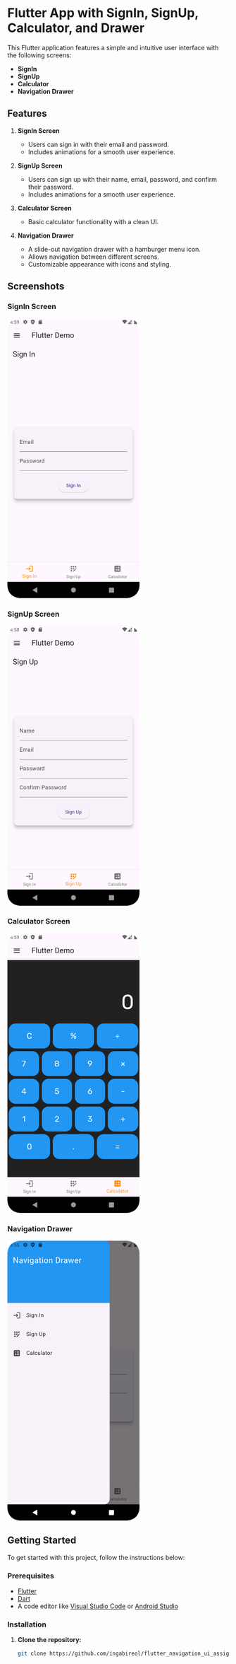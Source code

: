 # Flutter App with SignIn, SignUp, Calculator, and Drawer

This Flutter application features a simple and intuitive user interface with the following screens:
- **SignIn**
- **SignUp**
- **Calculator**
- **Navigation Drawer**

## Features

1. **SignIn Screen**
    - Users can sign in with their email and password.
    - Includes animations for a smooth user experience.

2. **SignUp Screen**
    - Users can sign up with their name, email, password, and confirm their password.
    - Includes animations for a smooth user experience.

3. **Calculator Screen**
    - Basic calculator functionality with a clean UI.

4. **Navigation Drawer**
    - A slide-out navigation drawer with a hamburger menu icon.
    - Allows navigation between different screens.
    - Customizable appearance with icons and styling.

## Screenshots

### SignIn Screen
<img src="images/signin1.png" alt="SignIn Screen" width="300" >

### SignUp Screen
<img src="images/signup.png" alt="SignUp Screen" width="300">

### Calculator Screen
<img src="images/calculator.png" alt="Calculator Screen" width="300">

### Navigation Drawer
<img src="images/drawer.png" alt="Navigation Drawer" width="300">

## Getting Started

To get started with this project, follow the instructions below:

### Prerequisites

- [Flutter](https://flutter.dev/docs/get-started/install)
- [Dart](https://dart.dev/get-dart)
- A code editor like [Visual Studio Code](https://code.visualstudio.com/) or [Android Studio](https://developer.android.com/studio)

### Installation

1. **Clone the repository:**
   ```bash
   git clone https://github.com/ingabireol/flutter_navigation_ui_assignment.git
